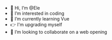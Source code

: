 - 👋 Hi, I’m @Ele
- 👀 I’m interested in coding
- 🌱 I’m currently learning Vue
- 👉 I'm upgrading myself
- 💞️ I’m looking to collaborate on a web opening
